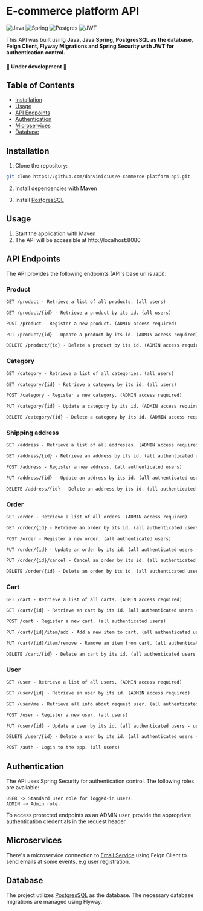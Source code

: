 # E-commerce platform API

![Java](https://img.shields.io/badge/java-%23ED8B00.svg?style=for-the-badge&logo=openjdk&logoColor=white)
![Spring](https://img.shields.io/badge/spring-%236DB33F.svg?style=for-the-badge&logo=spring&logoColor=white)
![Postgres](https://img.shields.io/badge/postgres-%23316192.svg?style=for-the-badge&logo=postgresql&logoColor=white)
![JWT](https://img.shields.io/badge/JWT-black?style=for-the-badge&logo=JSON%20web%20tokens)

This API was built using **Java, Java Spring, PostgresSQL as the database, Feign Client, Flyway Migrations and Spring Security with JWT for authentication control.**

<h4> 
    🚧 Under development 🚧
</h4>

## Table of Contents

- [Installation](#installation)
- [Usage](#usage)
- [API Endpoints](#api-endpoints)
- [Authentication](#authentication)
- [Microservices](#microservices)
- [Database](#database)

## Installation

1. Clone the repository:

```bash
git clone https://github.com/danvinicius/e-commerce-platform-api.git
```

2. Install dependencies with Maven

3. Install [PostgresSQL](https://www.postgresql.org/)

## Usage

1. Start the application with Maven
2. The API will be accessible at http://localhost:8080


## API Endpoints
The API provides the following endpoints (API's base url is /api):

### Product
```markdown
GET /product - Retrieve a list of all products. (all users)

GET /product/{id} - Retrieve a product by its id. (all users)

POST /product - Register a new product. (ADMIN access required)

PUT /product/{id} - Update a product by its id. (ADMIN access required)

DELETE /product/{id} - Delete a product by its id. (ADMIN access required)
```
### Category
```markdown
GET /category - Retrieve a list of all categories. (all users)

GET /category/{id} - Retrieve a category by its id. (all users)

POST /category - Register a new category. (ADMIN access required)

PUT /category/{id} - Update a category by its id. (ADMIN access required)

DELETE /category/{id} - Delete a category by its id. (ADMIN access required)
```
### Shipping address
```markdown
GET /address - Retrieve a list of all addresses. (ADMIN access required)

GET /address/{id} - Retrieve an address by its id. (all authenticated users - address must belong to user)

POST /address - Register a new address. (all authenticated users)

PUT /address/{id} - Update an address by its id. (all authenticated users - address must belong to user)

DELETE /address/{id} - Delete an address by its id. (all authenticated users - address must belong to user)
```
### Order
```markdown
GET /order - Retrieve a list of all orders. (ADMIN access required)

GET /order/{id} - Retrieve an order by its id. (all authenticated users - order must belong to user)

POST /order - Register a new order. (all authenticated users)

PUT /order/{id} - Update an order by its id. (all authenticated users - order must belong to user)

PUT /order/{id}/cancel - Cancel an order by its id. (all authenticated users - order must belong to user)

DELETE /order/{id} - Delete an order by its id. (all authenticated users - order must belong to user)
```
### Cart
```markdown
GET /cart - Retrieve a list of all carts. (ADMIN access required)

GET /cart/{id} - Retrieve an cart by its id. (all authenticated users - cart must belong to user)

POST /cart - Register a new cart. (all authenticated users)

PUT /cart/{id}/item/add - Add a new item to cart. (all authenticated users - cart must belong to user)

PUT /cart/{id}/item/remove - Remove an item from cart. (all authenticated users - cart must belong to user)

DELETE /cart/{id} - Delete an cart by its id. (all authenticated users - cart must belong to user)
```
### User
```markdown
GET /user - Retrieve a list of all users. (ADMIN access required)

GET /user/{id} - Retrieve an user by its id. (ADMIN access required)

GET /user/me - Retrieve all info about request user. (all authenticated users)

POST /user - Register a new user. (all users)

PUT /user/{id} - Update a user by its id. (all authenticated users - user can only update himself)

DELETE /user/{id} - Delete a user by its id. (all authenticated users - user can only delete himself)

POST /auth - Login to the app. (all users)
```

## Authentication
The API uses Spring Security for authentication control. The following roles are available:

```
USER -> Standard user role for logged-in users.
ADMIN -> Admin role.
```
To access protected endpoints as an ADMIN user, provide the appropriate authentication credentials in the request header.

## Microservices
There's a microservice connection to [Email Service](https://github.com/danvinicius/email-service-uber-challenge) using Feign Client to send emails at some events, e.g user registration.

## Database
The project utilizes [PostgresSQL](https://www.postgresql.org/) as the database. The necessary database migrations are managed using Flyway.
